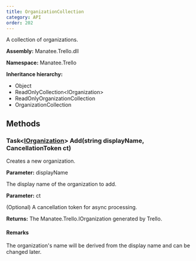 ```yaml
---
title: OrganizationCollection
category: API
order: 202
---
```


A collection of organizations.

**Assembly:** Manatee.Trello.dll

**Namespace:** Manatee.Trello

**Inheritance hierarchy:**

- Object
- ReadOnlyCollection&lt;IOrganization&gt;
- ReadOnlyOrganizationCollection
- OrganizationCollection

## Methods

### Task&lt;[IOrganization](../IOrganization#iorganization)&gt; Add(string displayName, CancellationToken ct)

Creates a new organization.

**Parameter:** displayName

The display name of the organization to add.

**Parameter:** ct

(Optional) A cancellation token for async processing.

**Returns:** The Manatee.Trello.IOrganization generated by Trello.

#### Remarks

The organization&#39;s name will be derived from the display name and can be changed later.

